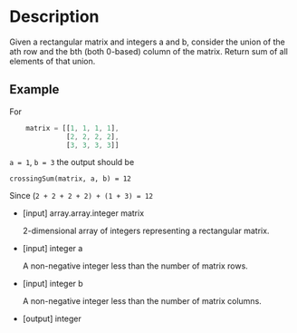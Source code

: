 # Description
Given a rectangular matrix and integers a and b, consider the union of the ath row and the bth (both 0-based) column of the matrix. Return sum of all elements of that union.

## Example
For

```javascript
    matrix = [[1, 1, 1, 1],
              [2, 2, 2, 2],
              [3, 3, 3, 3]]
```

`a = 1`, `b = 3` the output should be 

`crossingSum(matrix, a, b) = 12`

Since (`2 + 2 + 2 + 2) + (1 + 3) = 12`
- [input] array.array.integer matrix

  2-dimensional array of integers representing a rectangular matrix.

- [input] integer a

  A non-negative integer less than the number of matrix rows.

- [input] integer b

  A non-negative integer less than the number of matrix columns.

- [output] integer
